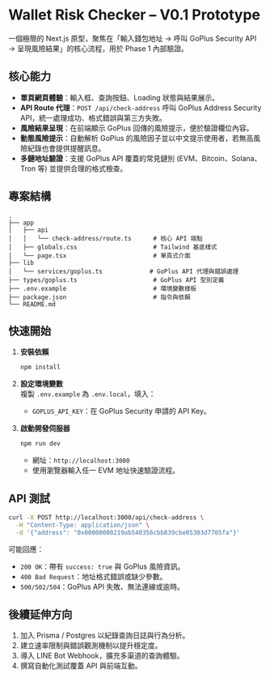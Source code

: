 # Wallet Risk Checker – V0.1 Prototype

一個極簡的 Next.js 原型，聚焦在「輸入錢包地址 → 呼叫 GoPlus Security API → 呈現風險結果」的核心流程，用於 Phase 1 內部驗證。

## 核心能力

- **單頁網頁體驗**：輸入框、查詢按鈕、Loading 狀態與結果展示。
- **API Route 代理**：`POST /api/check-address` 呼叫 GoPlus Address Security API，統一處理成功、格式錯誤與第三方失敗。
- **風險結果呈現**：在前端顯示 GoPlus 回傳的風險提示，便於驗證欄位內容。
- **動態風險提示**：自動解析 GoPlus 的風險因子並以中文提示使用者，若無高風險紀錄也會提供提醒訊息。
- **多鏈地址驗證**：支援 GoPlus API 覆蓋的常見鏈別 (EVM、Bitcoin、Solana、Tron 等) 並提供合理的格式檢查。

## 專案結構

```
.
├── app
│   ├── api
│   │   └── check-address/route.ts      # 核心 API 端點
│   ├── globals.css                     # Tailwind 基底樣式
│   └── page.tsx                        # 單頁式介面
├── lib
│   └── services/goplus.ts             # GoPlus API 代理與錯誤處理
├── types/goplus.ts                     # GoPlus API 型別定義
├── .env.example                        # 環境變數樣板
├── package.json                        # 指令與依賴
└── README.md
```

## 快速開始

1. **安裝依賴**

   ```bash
   npm install
   ```

2. **設定環境變數**  
   複製 `.env.example` 為 `.env.local`，填入：

   - `GOPLUS_API_KEY`：在 GoPlus Security 申請的 API Key。

3. **啟動開發伺服器**

   ```bash
   npm run dev
   ```

   - 網址：`http://localhost:3000`
   - 使用瀏覽器輸入任一 EVM 地址快速驗證流程。

## API 測試

```bash
curl -X POST http://localhost:3000/api/check-address \
  -H "Content-Type: application/json" \
  -d '{"address": "0x00000000219ab540356cbb839cbe05303d7705fa"}'
```

可能回應：
- `200 OK`：帶有 `success: true` 與 GoPlus 風險資訊。
- `400 Bad Request`：地址格式錯誤或缺少參數。
- `500/502/504`：GoPlus API 失敗、無法連線或逾時。

## 後續延伸方向

1. 加入 Prisma / Postgres 以紀錄查詢日誌與行為分析。
2. 建立速率限制與錯誤觀測機制以提升穩定度。
3. 導入 LINE Bot Webhook，擴充多渠道的查詢體驗。
4. 撰寫自動化測試覆蓋 API 與前端互動。
